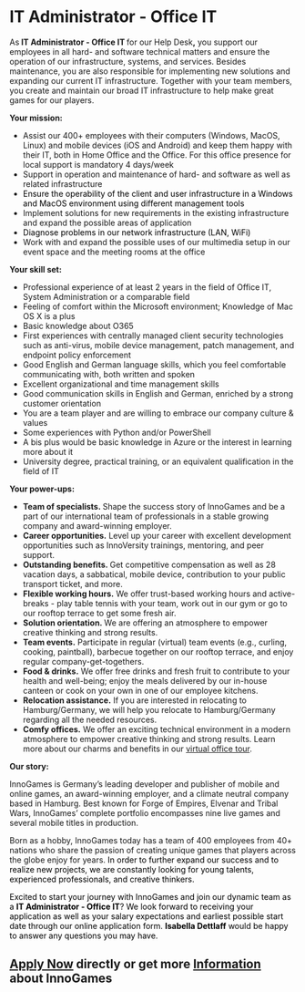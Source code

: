 <h1>IT Administrator - Office IT</h1>
<p>As<strong><span> </span>IT Administrator - Office IT </strong>for our Help Desk<strong>,</strong> you support our employees in all hard- and software technical matters and ensure the operation of our infrastructure, systems, and services. Besides maintenance, you are also responsible for implementing new solutions and expanding our current IT infrastructure. Together with your team members, you create and maintain our broad IT infrastructure to help make great games for our players.</p><p><strong>Your mission:</strong></p><ul><li>Assist our 400+ employees with their computers (Windows, MacOS, Linux) and mobile devices (iOS and Android) and keep them happy with their IT, both in Home Office and the Office. For this office presence for local support is mandatory 4 days/week </li><li>Support in operation and maintenance of hard- and software as well as related infrastructure</li><li><span style="color: rgb(0,0,0);">Ensure the operability of the client and user infrastructure in a Windows and MacOS environment using different management tools <br /></span></li><li>Implement solutions for new requirements in the existing infrastructure and expand the possible areas of application</li><li><span style="color: rgb(0,0,0);">Diagnose problems in our network infrastructure (LAN, WiFi)</span></li><li>Work with and expand the possible uses of our multimedia setup in our event space and the meeting rooms at the office</li></ul><p><strong>Your skill set:</strong></p><ul><li>Professional experience of at least 2 years in the field of Office IT, System Administration or a comparable field </li><li>Feeling of comfort within the Microsoft environment; Knowledge of Mac OS X is a plus</li><li>Basic knowledge about O365</li><li>First experiences with centrally managed client security technologies such as anti-virus, mobile device management, patch management, and endpoint policy enforcement</li><li>Good English and German language skills, which you feel comfortable communicating with, both written and spoken</li><li>Excellent organizational and time management skills</li><li>Good communication skills in English and German, enriched by a strong customer orientation</li><li>You are a team player and are willing to embrace our company culture & values</li><li>Some experiences with Python and/or PowerShell</li><li>A bis plus would be basic knowledge in Azure or the interest in learning more about it</li><li>University degree, practical training, or an equivalent qualification in the field of IT</li></ul><p></p><p><strong>Your power-ups:</strong></p><ul><li><strong>Team of specialists. </strong>Shape the success story of InnoGames and be a part of our international team of professionals in a stable growing company and award-winning employer.</li><li><strong>Career opportunities.</strong> Level up your career with excellent development opportunities such as InnoVersity trainings, mentoring, and peer support.</li><li><strong>Outstanding benefits. </strong>Get competitive compensation as well as 28 vacation days, a sabbatical, mobile device, contribution to your public transport ticket, and more.</li><li><strong>Flexible working hours.</strong> We offer trust-based working hours and active-breaks - play table tennis with your team, work out in our gym or go to our rooftop terrace to get some fresh air.</li><li><strong>Solution orientation. </strong>We are offering an atmosphere to empower creative thinking and strong results.</li><li><strong>Team events.</strong> Participate in regular (virtual) team events (e.g., curling, cooking, paintball), barbecue together on our rooftop terrace, and enjoy regular company-get-togethers.</li><li><strong>Food & drinks.</strong> We offer free drinks and fresh fruit to contribute to your health and well-being; enjoy the meals delivered by our in-house canteen or cook on your own in one of our employee kitchens.</li><li><strong>Relocation assistance.</strong> If you are interested in relocating to Hamburg/Germany, we will help you relocate to Hamburg/Germany regarding all the needed resources.</li><li><strong>Comfy offices.</strong> We offer an exciting technical environment in a modern atmosphere to empower creative thinking and strong results. Learn more about our charms and benefits in our <a href="https://www.youtube.com/watch?v=yZR6GlDxRag&feature=youtu.be">virtual office tour</a>.</li></ul><p><strong>Our story:<br /></strong></p><p>InnoGames is Germany’s leading developer and publisher of mobile and online games, an award-winning employer, and a climate neutral company based in Hamburg. Best known for Forge of Empires, Elvenar and Tribal Wars, InnoGames’ complete portfolio encompasses nine live games and several mobile titles in production.</p><p>Born as a hobby, InnoGames today has a team of 400 employees from 40+ nations who share the passion of creating unique games that players across the globe enjoy for years. <span style="color: rgb(0,0,0);">In order to further expand our success and to realize new projects, we are constantly looking for young talents, experienced professionals, and creative thinkers.</span></p><p><span style="color: rgb(0,0,0);">Excited to start your journey with InnoGames and join our dynamic team as a <strong>IT Administrator - Office IT</strong>? We look forward to receiving your application as well as your salary expectations and earliest possible start date through our online application form. <strong>Isabella Dettlaff</strong> would be happy to answer any questions you may have.</span></p>

<h2><a href="https://jobs.jobvite.com/careers/innogames/job/oco9jfwM/apply?__jvst=Job+Board&__jvsd=github_jobs_repo">Apply Now</a> directly or get more <a href="https://www.innogames.com/career/detail/job/it-administrator-office-it/?s=github_jobs_repo">Information</a> about InnoGames</h2>
